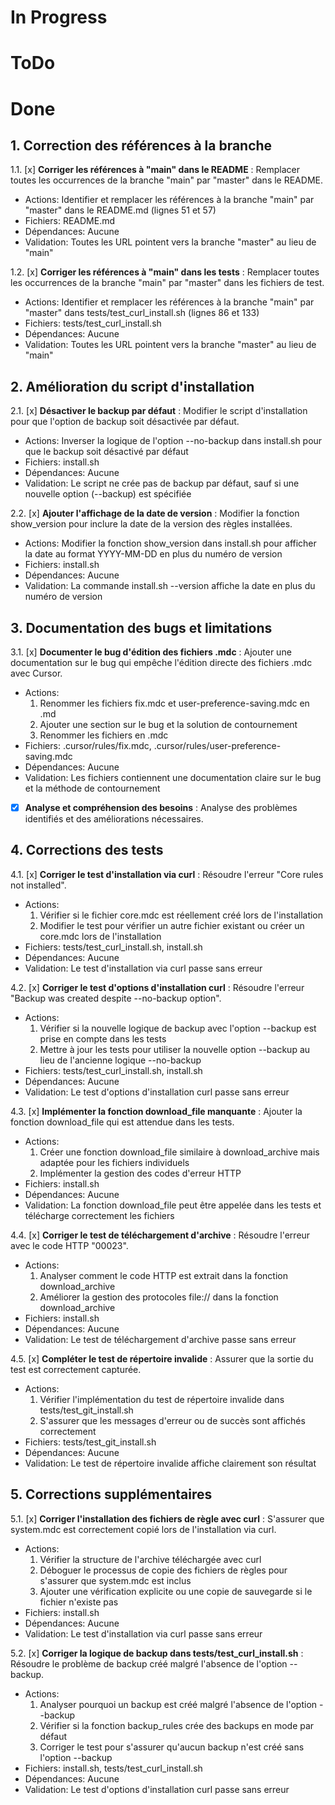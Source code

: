 # In Progress

# ToDo

# Done

## 1. Correction des références à la branche
1.1. [x] **Corriger les références à "main" dans le README** : Remplacer toutes les occurrences de la branche "main" par "master" dans le README.
- Actions: Identifier et remplacer les références à la branche "main" par "master" dans le README.md (lignes 51 et 57)
- Fichiers: README.md
- Dépendances: Aucune
- Validation: Toutes les URL pointent vers la branche "master" au lieu de "main"

1.2. [x] **Corriger les références à "main" dans les tests** : Remplacer toutes les occurrences de la branche "main" par "master" dans les fichiers de test.
- Actions: Identifier et remplacer les références à la branche "main" par "master" dans tests/test_curl_install.sh (lignes 86 et 133)
- Fichiers: tests/test_curl_install.sh
- Dépendances: Aucune
- Validation: Toutes les URL pointent vers la branche "master" au lieu de "main"

## 2. Amélioration du script d'installation
2.1. [x] **Désactiver le backup par défaut** : Modifier le script d'installation pour que l'option de backup soit désactivée par défaut.
- Actions: Inverser la logique de l'option --no-backup dans install.sh pour que le backup soit désactivé par défaut
- Fichiers: install.sh
- Dépendances: Aucune
- Validation: Le script ne crée pas de backup par défaut, sauf si une nouvelle option (--backup) est spécifiée

2.2. [x] **Ajouter l'affichage de la date de version** : Modifier la fonction show_version pour inclure la date de la version des règles installées.
- Actions: Modifier la fonction show_version dans install.sh pour afficher la date au format YYYY-MM-DD en plus du numéro de version
- Fichiers: install.sh
- Dépendances: Aucune
- Validation: La commande install.sh --version affiche la date en plus du numéro de version

## 3. Documentation des bugs et limitations
3.1. [x] **Documenter le bug d'édition des fichiers .mdc** : Ajouter une documentation sur le bug qui empêche l'édition directe des fichiers .mdc avec Cursor.
- Actions: 
  1. Renommer les fichiers fix.mdc et user-preference-saving.mdc en .md
  2. Ajouter une section sur le bug et la solution de contournement
  3. Renommer les fichiers en .mdc
- Fichiers: .cursor/rules/fix.mdc, .cursor/rules/user-preference-saving.mdc
- Dépendances: Aucune
- Validation: Les fichiers contiennent une documentation claire sur le bug et la méthode de contournement

- [x] **Analyse et compréhension des besoins** : Analyse des problèmes identifiés et des améliorations nécessaires.

## 4. Corrections des tests
4.1. [x] **Corriger le test d'installation via curl** : Résoudre l'erreur "Core rules not installed".
- Actions: 
  1. Vérifier si le fichier core.mdc est réellement créé lors de l'installation
  2. Modifier le test pour vérifier un autre fichier existant ou créer un core.mdc lors de l'installation
- Fichiers: tests/test_curl_install.sh, install.sh
- Dépendances: Aucune
- Validation: Le test d'installation via curl passe sans erreur

4.2. [x] **Corriger le test d'options d'installation curl** : Résoudre l'erreur "Backup was created despite --no-backup option".
- Actions: 
  1. Vérifier si la nouvelle logique de backup avec l'option --backup est prise en compte dans les tests
  2. Mettre à jour les tests pour utiliser la nouvelle option --backup au lieu de l'ancienne logique --no-backup
- Fichiers: tests/test_curl_install.sh, install.sh
- Dépendances: Aucune
- Validation: Le test d'options d'installation curl passe sans erreur

4.3. [x] **Implémenter la fonction download_file manquante** : Ajouter la fonction download_file qui est attendue dans les tests.
- Actions: 
  1. Créer une fonction download_file similaire à download_archive mais adaptée pour les fichiers individuels
  2. Implémenter la gestion des codes d'erreur HTTP
- Fichiers: install.sh
- Dépendances: Aucune
- Validation: La fonction download_file peut être appelée dans les tests et télécharge correctement les fichiers

4.4. [x] **Corriger le test de téléchargement d'archive** : Résoudre l'erreur avec le code HTTP "00023".
- Actions: 
  1. Analyser comment le code HTTP est extrait dans la fonction download_archive
  2. Améliorer la gestion des protocoles file:// dans la fonction download_archive
- Fichiers: install.sh
- Dépendances: Aucune
- Validation: Le test de téléchargement d'archive passe sans erreur

4.5. [x] **Compléter le test de répertoire invalide** : Assurer que la sortie du test est correctement capturée.
- Actions: 
  1. Vérifier l'implémentation du test de répertoire invalide dans tests/test_git_install.sh
  2. S'assurer que les messages d'erreur ou de succès sont affichés correctement
- Fichiers: tests/test_git_install.sh
- Dépendances: Aucune
- Validation: Le test de répertoire invalide affiche clairement son résultat 

## 5. Corrections supplémentaires
5.1. [x] **Corriger l'installation des fichiers de règle avec curl** : S'assurer que system.mdc est correctement copié lors de l'installation via curl.
- Actions: 
  1. Vérifier la structure de l'archive téléchargée avec curl
  2. Déboguer le processus de copie des fichiers de règles pour s'assurer que system.mdc est inclus
  3. Ajouter une vérification explicite ou une copie de sauvegarde si le fichier n'existe pas
- Fichiers: install.sh
- Dépendances: Aucune
- Validation: Le test d'installation via curl passe sans erreur

5.2. [x] **Corriger la logique de backup dans tests/test_curl_install.sh** : Résoudre le problème de backup créé malgré l'absence de l'option --backup.
- Actions: 
  1. Analyser pourquoi un backup est créé malgré l'absence de l'option --backup
  2. Vérifier si la fonction backup_rules crée des backups en mode par défaut
  3. Corriger le test pour s'assurer qu'aucun backup n'est créé sans l'option --backup
- Fichiers: install.sh, tests/test_curl_install.sh
- Dépendances: Aucune
- Validation: Le test d'options d'installation curl passe sans erreur 